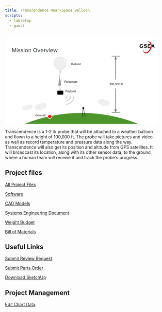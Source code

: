 ```yaml
---
title: Transcendence Near-Space Balloon
scripts:
  - tabletop
  - gantt
---
```


<img alt="schematic" src="/assets/overview-diagram.svg" height="">

Transcendence is a 1-2 lb probe that will be attached to a weather
balloon and flown to a height of 100,000 ft.  The probe will take pictures and
video as well as record temperature and pressure data along the way.
Transcendence will also get its position and altitude from GPS satellites.  It
will broadcast its location, along with its other sensor data, to the ground,
where a human team will receive it and track the probe's progress.

## Project files

<div class="restricted r_guest r_member r_admin" markdown="1">

[All Project Files](https://drive.google.com/folderview?id=0B7UBOTu3UBdUa1FkbEFJdGRlaEU&usp=sharing)

</div>

[Software](https://github.com/GrinnellSEA/NearSpaceBalloon)

[CAD Models](https://github.com/GrinnellSEA/CAD)

<div class="restricted r_guest r_member r_admin" markdown="1">

[Systems Engineering Document](https://docs.google.com/document/d/14VR2ETtxh1yiKK5IgwzH1H8sK8PScp6Wprmbo-aooMg/edit?usp=sharing)

[Weight Budget](https://docs.google.com/spreadsheets/d/1jD0SmQ3_x5MIjTDwnQwBU00XJXBCC8uxsBUvdUUqI4Q/edit#gid=0)

[Bill of Materials](https://docs.google.com/spreadsheets/d/1j_JqA0sTVpxmT0K8u04GUVnD9J1U0fGas19MfduKVpY/edit?usp=sharing)

</div>
<div class="restricted r_member r_admin" markdown="1">

## Useful Links

[Submit Review Request](https://docs.google.com/forms/d/1yAU-LYgOhWULHwe9Ejq0_dmjwOMEtClFsM5wlTzklH8/viewform?entry.1003946160&entry.548196545&entry.440845126=2)

[Submit Parts Order](https://docs.google.com/forms/d/1hhSpG48cjOC3B4VpkQMxftGJdfarbLL_ZKpN8BTPjto/viewform)

[Download SketchUp](https://www.sketchup.com/download?sketchup=make)

</div>

<div class="restricted r_guest r_member r_admin" markdown="1">

## Project Management

<a class="restricted r_admin" target="_blank" href="https://docs.google.com/spreadsheets/d/1vejpdG97f67MUdYa-FhJXUd24lPtTWKbBOzQV3XGAkQ/edit#gid=0">Edit Chart Data</a>

<div id="gantt"></div>
</div>

<script type="text/javascript" defer src="https://www.gstatic.com/charts/loader.js"></script>
